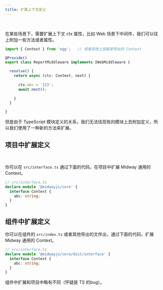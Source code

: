 ```yaml
---
title: 扩展上下文定义
---
```


  ​

在某些场景下，需要扩展上下文 ctx 属性，比如 Web 场景下中间件，我们可以往上附加一些方法或者属性。
```typescript
import { Context } from 'egg';   // 或者其他上层框架导出的 Context

@Provide()
export class ReportMiddleware implements IWebMiddleware {

  resolve() {
    return async (ctx: Context, next) {
    
      ctx.abc = '123';
      await next();
    
    }
  }

}
```


但是由于 TypeScript 模块定义的关系，我们无法往现有的模块上去附加定义，所以我们使用了一种新的方法来扩展。
​

## 项目中扩展定义
​

你可以在 `src/interface.ts` 通过下面的代码，在项目中扩展 Midway 通用的 Context。
```typescript
// src/interface.ts
declare module '@midwayjs/core' {
  interface Context {
  	abc: string;
  }
}
```


## 组件中扩展定义


你可以在组件的 `src/index.ts` 或者其他导出的文件出，通过下面的代码，扩展 Midway 通用的 Context。
```typescript
// src/interface.ts
declare module '@midwayjs/core/dist/interface' {
  interface Context {
  	abc: string;
  }
}
```
组件中扩展和项目中略有不同（怀疑是 TS 的bug）。
